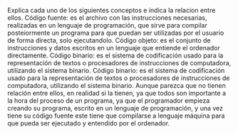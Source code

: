 Explica cada uno de los siguientes conceptos e indica la relacion entre ellos.
Código fuente: es el archivo con las instrucciones necesarias, realizadas en un lenguaje de programación, que sirve para compilar posteiormente un programa para que puedan ser utilizadas por el usuario de forma directa, solo ejecutandolo. 
Código objeto: es el conjunto de instrucciones y datos escritos en un lenguaje que entiende el ordenador directamente.
Código binario: es el sistema de codificación usado para la representación de textos o procesadores de instrucciones de computadora, utilizando el sistema binario.
Código binario: es el sistema de codificación usado para la representación de textos o procesadores de instrucciones de computadora, utilizando el sistema binario.
Aunque parezca que no tienen relación entre ellos, en realidad si la tienen, ya que todos son importante a la hora del proceso de un programa, ya que el programador empieza creando su programa, escrito en un lenguaje de programación, y una vez tiene su código fuente este tiene que compilarse a lenguaje máquina para que pueda ser ejecutado y entendido por el ordenador.
